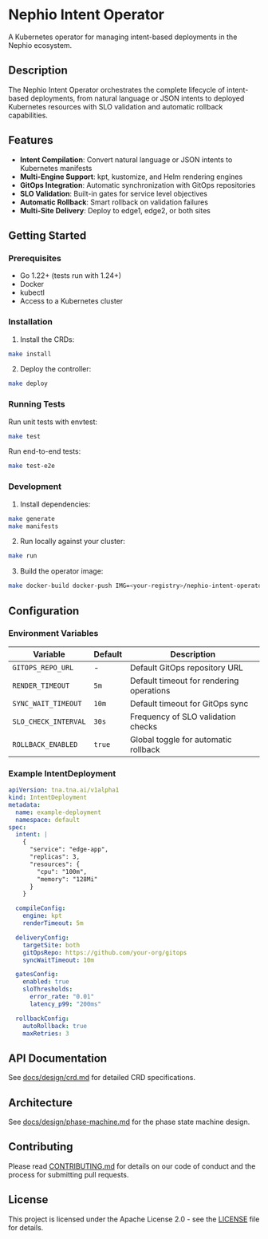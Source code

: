 # Nephio Intent Operator

A Kubernetes operator for managing intent-based deployments in the Nephio ecosystem.

## Description

The Nephio Intent Operator orchestrates the complete lifecycle of intent-based deployments, from natural language or JSON intents to deployed Kubernetes resources with SLO validation and automatic rollback capabilities.

## Features

- **Intent Compilation**: Convert natural language or JSON intents to Kubernetes manifests
- **Multi-Engine Support**: kpt, kustomize, and Helm rendering engines
- **GitOps Integration**: Automatic synchronization with GitOps repositories
- **SLO Validation**: Built-in gates for service level objectives
- **Automatic Rollback**: Smart rollback on validation failures
- **Multi-Site Delivery**: Deploy to edge1, edge2, or both sites

## Getting Started

### Prerequisites

- Go 1.22+ (tests run with 1.24+)
- Docker
- kubectl
- Access to a Kubernetes cluster

### Installation

1. Install the CRDs:
```bash
make install
```

2. Deploy the controller:
```bash
make deploy
```

### Running Tests

Run unit tests with envtest:
```bash
make test
```

Run end-to-end tests:
```bash
make test-e2e
```

### Development

1. Install dependencies:
```bash
make generate
make manifests
```

2. Run locally against your cluster:
```bash
make run
```

3. Build the operator image:
```bash
make docker-build docker-push IMG=<your-registry>/nephio-intent-operator:tag
```

## Configuration

### Environment Variables

| Variable | Default | Description |
|----------|---------|-------------|
| `GITOPS_REPO_URL` | - | Default GitOps repository URL |
| `RENDER_TIMEOUT` | `5m` | Default timeout for rendering operations |
| `SYNC_WAIT_TIMEOUT` | `10m` | Default timeout for GitOps sync |
| `SLO_CHECK_INTERVAL` | `30s` | Frequency of SLO validation checks |
| `ROLLBACK_ENABLED` | `true` | Global toggle for automatic rollback |

### Example IntentDeployment

```yaml
apiVersion: tna.tna.ai/v1alpha1
kind: IntentDeployment
metadata:
  name: example-deployment
  namespace: default
spec:
  intent: |
    {
      "service": "edge-app",
      "replicas": 3,
      "resources": {
        "cpu": "100m",
        "memory": "128Mi"
      }
    }

  compileConfig:
    engine: kpt
    renderTimeout: 5m

  deliveryConfig:
    targetSite: both
    gitOpsRepo: https://github.com/your-org/gitops
    syncWaitTimeout: 10m

  gatesConfig:
    enabled: true
    sloThresholds:
      error_rate: "0.01"
      latency_p99: "200ms"

  rollbackConfig:
    autoRollback: true
    maxRetries: 3
```

## API Documentation

See [docs/design/crd.md](docs/design/crd.md) for detailed CRD specifications.

## Architecture

See [docs/design/phase-machine.md](docs/design/phase-machine.md) for the phase state machine design.

## Contributing

Please read [CONTRIBUTING.md](CONTRIBUTING.md) for details on our code of conduct and the process for submitting pull requests.

## License

This project is licensed under the Apache License 2.0 - see the [LICENSE](LICENSE) file for details.